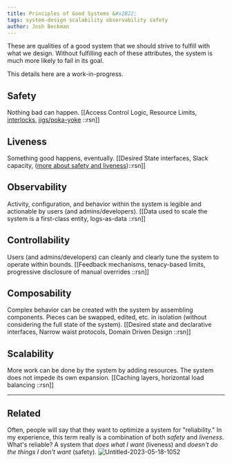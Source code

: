 ```yaml
---
title: Principles of Good Systems &#x2B22;
tags: system-design scalability observability safety
author: Josh Beckman
---
```


These are qualities of a good system that we should strive to fulfill with what we design. Without fulfilling each of these attributes, the system is much more likely to fail in its goal.

This details here are a work-in-progress.

## Safety

Nothing bad can happen.
[[Access Control Logic, Resource Limits, [interlocks](https://notes.joshbeckman.org/notes/487349097), [jigs/poka-yoke](https://notes.joshbeckman.org/notes/487680878) ::rsn]]

## Liveness

Something good happens, eventually.
[[Desired State interfaces, Slack capacity, ([more about safety and liveness](https://en.m.wikipedia.org/wiki/Safety_and_liveness_properties))::rsn]]

## Observability

Activity, configuration, and behavior within the system is legible and actionable by users (and admins/developers).
[[Data used to scale the system is a first-class entity, logs-as-data ::rsn]]

## Controllability

Users (and admins/developers) can cleanly and clearly tune the system to operate within bounds.
[[Feedback mechanisms, tenacy-based limits, progressive disclosure of manual overrides ::rsn]]

## Composability

Complex behavior can be created with the system by assembling components. Pieces can be swapped, edited, etc. in isolation (without considering the full state of the system).
[[Desired state and declarative interfaces, Narrow waist protocols, Domain Driven Design ::rsn]]

## Scalability

More work can be done by the system by adding resources. The system does not impede its own expansion.
[[Caching layers, horizontal load balancing ::rsn]]

---

## Related

Often, people will say that they want to optimize a system for "reliability."
In my experience, this term really is a combination of both _safety_ and _liveness_.
What's reliable?
A system that _does what I want_ (liveness) and _doesn't do the things I don't want_ (safety).
![Untitled-2023-05-18-1052](https://github.com/joshbeckman/notes/assets/2358584/aaf8ec03-e4ee-4e3c-9a11-ecbb7d654911)
